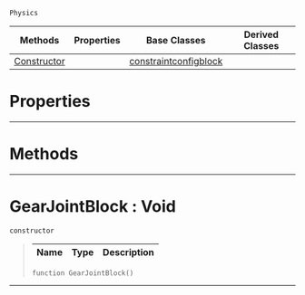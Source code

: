  `Physics`

|Methods|Properties|Base Classes|Derived Classes|
|---|---|---|---|
|[ Constructor](https://github.com/PlasmaEngine/PlasmaDocs/tree/master/docs/C%2B%2B/code_reference/class_reference/gearjointblock.markdown#gearjointblock-void)| |[constraintconfigblock](https://github.com/PlasmaEngine/PlasmaDocs/tree/master/docs/C%2B%2B/code_reference/class_reference/constraintconfigblock.markdown)| |


 #  Properties


---  
 #  Methods


---  
 #  GearJointBlock : Void

 `constructor`

> 
> |Name|Type|Description|
> |---|---|---|
> ``` lang=cpp, name=Lightning
> function GearJointBlock()
> ``` 


---  
 

 